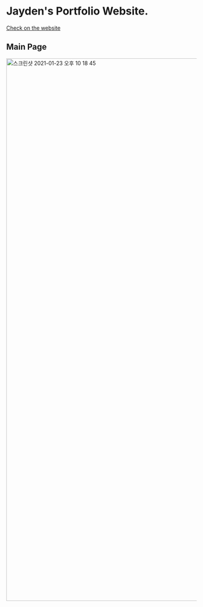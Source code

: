 # Jayden's Portfolio Website.

[Check on the website](https://songjayden.github.io/)

## Main Page

<img width="1433" alt="스크린샷 2021-01-23 오후 10 18 45" src="https://user-images.githubusercontent.com/8447473/105574373-fe867880-5dc8-11eb-9090-515fa872f03b.png">



